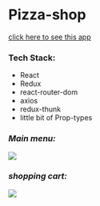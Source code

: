 <h1> Pizza-shop</h1>

 <a href='https://pizza-shop-reat.herokuapp.com/'> click here to see this app<a/>
 
<h3>Tech Stack: </h3>

<ul>
<li> React </li>
<li> Redux </li>
<li> react-router-dom </li>
<li> axios </li>
<li> redux-thunk </li>
<li> little bit of Prop-types </li>
</ul>
 

<h3><i> Main menu: </i></h3>
<img src='![пицца1](https://user-images.githubusercontent.com/63980696/123979101-180b9c00-d9c9-11eb-90ce-31be80a73cc2.png)'/>

<h3><i> shopping cart: </i></h3>
<img src='![пицца2](https://user-images.githubusercontent.com/63980696/123979155-23f75e00-d9c9-11eb-8306-e0ff7dbad3db.png)'/>

